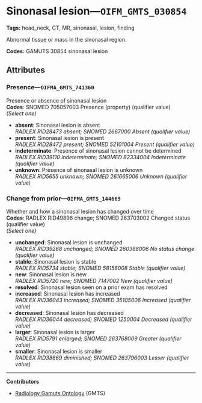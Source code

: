 # Sinonasal lesion—`OIFM_GMTS_030854`

**Tags:** head_neck, CT, MR, sinonasal, lesion, finding

Abnormal tissue or mass in the sinonasal region.

**Codes:** GAMUTS 30854 sinonasal lesion

## Attributes

### Presence—`OIFMA_GMTS_741360`

Presence or absence of sinonasal lesion  
**Codes**: SNOMED 705057003 Presence (property) (qualifier value)  
*(Select one)*

- **absent**: Sinonasal lesion is absent  
_RADLEX RID28473 absent; SNOMED 2667000 Absent (qualifier value)_
- **present**: Sinonasal lesion is present  
_RADLEX RID28472 present; SNOMED 52101004 Present (qualifier value)_
- **indeterminate**: Presence of sinonasal lesion cannot be determined  
_RADLEX RID39110 indeterminate; SNOMED 82334004 Indeterminate (qualifier value)_
- **unknown**: Presence of sinonasal lesion is unknown  
_RADLEX RID5655 unknown; SNOMED 261665006 Unknown (qualifier value)_

### Change from prior—`OIFMA_GMTS_144669`

Whether and how a sinonasal lesion has changed over time  
**Codes**: RADLEX RID49896 change; SNOMED 263703002 Changed status (qualifier value)  
*(Select one)*

- **unchanged**: Sinonasal lesion is unchanged  
_RADLEX RID39268 unchanged; SNOMED 260388006 No status change (qualifier value)_
- **stable**: Sinonasal lesion is stable  
_RADLEX RID5734 stable; SNOMED 58158008 Stable (qualifier value)_
- **new**: Sinonasal lesion is new  
_RADLEX RID5720 new; SNOMED 7147002 New (qualifier value)_
- **resolved**: Sinonasal lesion seen on a prior exam has resolved  
- **increased**: Sinonasal lesion has increased  
_RADLEX RID36043 increased; SNOMED 35105006 Increased (qualifier value)_
- **decreased**: Sinonasal lesion has decreased  
_RADLEX RID36044 decreased; SNOMED 1250004 Decreased (qualifier value)_
- **larger**: Sinonasal lesion is larger  
_RADLEX RID5791 enlarged; SNOMED 263768009 Greater (qualifier value)_
- **smaller**: Sinonasal lesion is smaller  
_RADLEX RID38669 diminished; SNOMED 263796003 Lesser (qualifier value)_

---

**Contributors**

- [Radiology Gamuts Ontology](https://gamuts.net/) (GMTS)